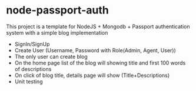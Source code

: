 # node-passport-auth

This project is a template for NodeJS + Mongodb + Passport authentication system with a simple blog implementation

- SignIn/SignUp
- Create User (Username, Password with Role(Admin, Agent, User)) 
- The only user can create blog
- On the home page list of the blog will showing title and first 100 words of descriptions
- On click of blog title, details  page will show (Title+Descriptions)
- Unit testing
